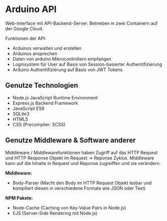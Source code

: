 # Arduino API

Web-Interface mit API-Backend-Server. Betrieben in zwei Containern auf der Google Cloud.

Funktionen der API:

- Arduinos verwalten und erstellen
- Arduinos ansprechen
- Daten von arduino Mikrocontrollern empfangen
- Loginsystem für User auf Basis von Session-basierter Authentifizierung
- Arduino Authentifizierung auf Basis von JWT Tokens

## Genutze Technologien

- Node.js JavaScript Runtime Environment
- Express.js Backend Framework
- JavaScript ES6
- SQLite3
- HTML5
- CSS (Precompiler: SCSS)

## Genutze Middleware & Software anderer

Middleware / Middlewarefunktionen haben Zugriff auf das HTTP Request und HTTP Response Objekt im Request -> Reponse Zyklus.
Middleware kann auf die Inhalte in Request und Reponse zugreiffen und sie verändern.

**Middleware:**

- Body-Parser (Macht den Body im HTTP Request Objekt lesbar und kompiliert diesen in verschiedene Formate wie JSON oder Text)
  
**NPM Pakete:**

- Node-Cache (Caching von Key-Value Pairs in Node.js)
- EJS (Server-Side Rendering mit Node.js)
